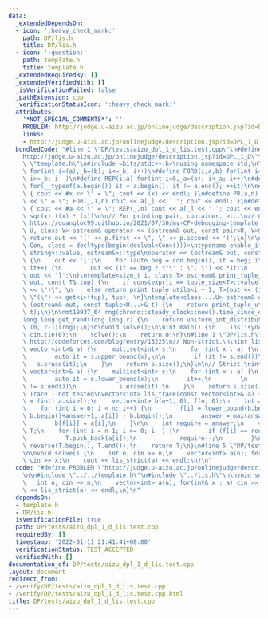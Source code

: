 ```yaml
---
data:
  _extendedDependsOn:
  - icon: ':heavy_check_mark:'
    path: DP/lis.h
    title: DP/lis.h
  - icon: ':question:'
    path: template.h
    title: template.h
  _extendedRequiredBy: []
  _extendedVerifiedWith: []
  _isVerificationFailed: false
  _pathExtension: cpp
  _verificationStatusIcon: ':heavy_check_mark:'
  attributes:
    '*NOT_SPECIAL_COMMENTS*': ''
    PROBLEM: http://judge.u-aizu.ac.jp/onlinejudge/description.jsp?id=DPL_1_D
    links:
    - http://judge.u-aizu.ac.jp/onlinejudge/description.jsp?id=DPL_1_D
  bundledCode: "#line 1 \"DP/tests/aizu_dpl_1_d_lis.test.cpp\"\n#define PROBLEM \"\
    http://judge.u-aizu.ac.jp/onlinejudge/description.jsp?id=DPL_1_D\"\n\n#line 1\
    \ \"template.h\"\n#include <bits/stdc++.h>\nusing namespace std;\n\n#define FOR(i,a,b)\
    \ for(int i=(a),_b=(b); i<=_b; i++)\n#define FORD(i,a,b) for(int i=(a),_b=(b);\
    \ i>=_b; i--)\n#define REP(i,a) for(int i=0,_a=(a); i<_a; i++)\n#define EACH(it,a)\
    \ for(__typeof(a.begin()) it = a.begin(); it != a.end(); ++it)\n\n#define DEBUG(x)\
    \ { cout << #x << \" = \"; cout << (x) << endl; }\n#define PR(a,n) { cout << #a\
    \ << \" = \"; FOR(_,1,n) cout << a[_] << ' '; cout << endl; }\n#define PR0(a,n)\
    \ { cout << #a << \" = \"; REP(_,n) cout << a[_] << ' '; cout << endl; }\n\n#define\
    \ sqr(x) ((x) * (x))\n\n// For printing pair, container, etc.\n// Copied from\
    \ https://quangloc99.github.io/2021/07/30/my-CP-debugging-template.html\ntemplate<class\
    \ U, class V> ostream& operator << (ostream& out, const pair<U, V>& p) {\n   \
    \ return out << '(' << p.first << \", \" << p.second << ')';\n}\n\ntemplate<class\
    \ Con, class = decltype(begin(declval<Con>()))>\ntypename enable_if<!is_same<Con,\
    \ string>::value, ostream&>::type\noperator << (ostream& out, const Con& con)\
    \ {\n    out << '{';\n    for (auto beg = con.begin(), it = beg; it != con.end();\
    \ it++) {\n        out << (it == beg ? \"\" : \", \") << *it;\n    }\n    return\
    \ out << '}';\n}\ntemplate<size_t i, class T> ostream& print_tuple_utils(ostream&\
    \ out, const T& tup) {\n    if constexpr(i == tuple_size<T>::value) return out\
    \ << \")\"; \n    else return print_tuple_utils<i + 1, T>(out << (i ? \", \" :\
    \ \"(\") << get<i>(tup), tup); \n}\ntemplate<class ...U> ostream& operator <<\
    \ (ostream& out, const tuple<U...>& t) {\n    return print_tuple_utils<0, tuple<U...>>(out,\
    \ t);\n}\n\nmt19937_64 rng(chrono::steady_clock::now().time_since_epoch().count());\n\
    long long get_rand(long long r) {\n    return uniform_int_distribution<long long>\
    \ (0, r-1)(rng);\n}\n\nvoid solve();\n\nint main() {\n    ios::sync_with_stdio(0);\
    \ cin.tie(0);\n    solve();\n    return 0;\n}\n#line 1 \"DP/lis.h\"\n// Source:\
    \ http://codeforces.com/blog/entry/13225\n// Non-strict.\n\nint lis_non_strict(const\
    \ vector<int>& a) {\n    multiset<int> s;\n    for (int x : a) {\n        s.insert(x);\n\
    \        auto it = s.upper_bound(x);\n\n        if (it != s.end())\n         \
    \   s.erase(it);\n    }\n    return s.size();\n}\n\n// Strict.\nint lis_strict(const\
    \ vector<int>& a) {\n    multiset<int> s;\n    for (int x : a) {\n        s.insert(x);\n\
    \        auto it = s.lower_bound(x);\n        it++;\n        \n        if (it\
    \ != s.end())\n            s.erase(it);\n    }\n    return s.size();\n}\n\n//\
    \ Trace - not tested\nvector<int> lis_trace(const vector<int>& a) {\n    int n\
    \ = (int) a.size();\n    vector<int> b(n+1, 0), f(n, 0);\n    int answer = 0;\n\
    \    for (int i = 0; i < n; i++) {\n        f[i] = lower_bound(b.begin() + 1,\
    \ b.begin()+answer+1, a[i]) - b.begin();\n        answer = max(answer, f[i]);\n\
    \        b[f[i]] = a[i];\n    }\n\n    int require = answer;\n    vector<int>\
    \ T;\n    for (int i = n-1; i >= 0; i--) {\n        if (f[i] == require) {\n \
    \           T.push_back(a[i]);\n            require--;\n        }\n    }\n   \
    \ reverse(T.begin(), T.end());\n    return T;\n}\n#line 5 \"DP/tests/aizu_dpl_1_d_lis.test.cpp\"\
    \n\nvoid solve() {\n    int n; cin >> n;\n    vector<int> a(n); for(int& x : a)\
    \ cin >> x;\n    cout << lis_strict(a) << endl;\n}\n"
  code: "#define PROBLEM \"http://judge.u-aizu.ac.jp/onlinejudge/description.jsp?id=DPL_1_D\"\
    \n\n#include \"../../template.h\"\n#include \"../lis.h\"\n\nvoid solve() {\n \
    \   int n; cin >> n;\n    vector<int> a(n); for(int& x : a) cin >> x;\n    cout\
    \ << lis_strict(a) << endl;\n}\n"
  dependsOn:
  - template.h
  - DP/lis.h
  isVerificationFile: true
  path: DP/tests/aizu_dpl_1_d_lis.test.cpp
  requiredBy: []
  timestamp: '2022-01-11 21:41:41+08:00'
  verificationStatus: TEST_ACCEPTED
  verifiedWith: []
documentation_of: DP/tests/aizu_dpl_1_d_lis.test.cpp
layout: document
redirect_from:
- /verify/DP/tests/aizu_dpl_1_d_lis.test.cpp
- /verify/DP/tests/aizu_dpl_1_d_lis.test.cpp.html
title: DP/tests/aizu_dpl_1_d_lis.test.cpp
---
```

